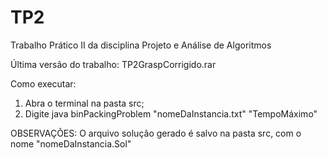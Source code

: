 # TP2
Trabalho Prático II da disciplina Projeto e Análise de Algoritmos

Última versão do trabalho: TP2GraspCorrigido.rar

Como executar:
1. Abra o terminal na pasta src;
2. Digite java binPackingProblem "nomeDaInstancia.txt" "TempoMáximo"

OBSERVAÇÕES: O arquivo solução gerado é salvo na pasta src, com o nome "nomeDaInstancia.Sol"
